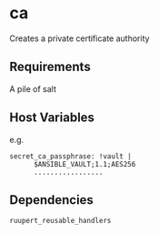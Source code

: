 ca
==

Creates a private certificate authority

Requirements
------------

A pile of salt

Host Variables
--------------

e.g.

    secret_ca_passphrase: !vault |
          $ANSIBLE_VAULT;1.1;AES256
          .................

Dependencies
------------

    ruupert_reusable_handlers

